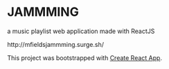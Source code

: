 <h1>JAMMMING</h1>
<p>a music playlist web application made with ReactJS</p>
<p>http://mfieldsjammming.surge.sh/</p>

<p>This project was bootstrapped with <a href="https://github.com/facebookincubator/create-react-app">Create React App</a>.</p>
